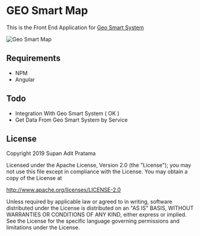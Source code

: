 # GEO Smart Map
This is the Front End Application for [Geo Smart System](https://github.com/supanadit/geosmartsystem)

![Geo Smart Map](http://supanadit.com/wp-content/uploads/2019/10/Screenshot_20191020_000337.png)

## Requirements
- NPM
- Angular

## Todo
- Integration With Geo Smart System ( OK )
- Get Data From Geo Smart System by Service

## License
Copyright 2019 Supan Adit Pratama

Licensed under the Apache License, Version 2.0 (the "License");
you may not use this file except in compliance with the License.
You may obtain a copy of the License at

 http://www.apache.org/licenses/LICENSE-2.0

Unless required by applicable law or agreed to in writing, software
distributed under the License is distributed on an "AS IS" BASIS,
WITHOUT WARRANTIES OR CONDITIONS OF ANY KIND, either express or implied.
See the License for the specific language governing permissions and
limitations under the License.
